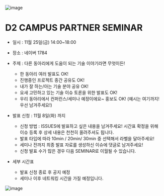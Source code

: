 ![image](https://user-images.githubusercontent.com/1983469/198497670-d2be7b9e-54c9-4b4b-8ec9-b0e1769e046c.png)

# D2 CAMPUS PARTNER SEMINAR

* 일시 : 11월 25일(금) 14:00~18:00
* 장소 : 네이버 1784

* 주제 : 다른 동아리에게 도움이 되는 기술 이야기라면 무엇이든!
  * 한 동아리 여러 발표도 OK!
  * 진행중인 프로젝트 중간 공유도 OK!
  * 내가 잘 하는/아는 기술 분야 공유 OK!
  * 요새 고민하고 있는 기술 이슈 토론을 위한 발표도 OK!
  * 우리 동아리에서 컨퍼런스/세미나 예정이에요~ 홍보도 OK! 
   (예시는 여기까지! 우선 남겨주세요!)
* 발표 신청 : 11월 8일(화) 까지
  * 신청 방법 : ISSUES에 발표하고 싶은 내용을 남겨주세요! 시간표 확정을 위해 이슈 등록 후 상세 내용은 천천히 올려주셔도 됩니다.
  * 발표 타입에 따라 10min / 20min/ 30min 중 선택해서 라벨을 달아주세요!
  * 세미나 전까지 최종 발표 자료를 생성하신 이슈에 댓글로 남겨주세요!
  * 신청 발표 수가 많은 경우 다음 SEMINAR로 이월될 수 있습니다.
* 세부 시간표
  * 발표 신청 종료 후 공지 예정
  * 세미나 이후 네트워킹 시간을 가질 예정입니다.

![image](https://user-images.githubusercontent.com/1983469/198497493-09ab9df7-85d2-41d5-be6d-df32ed216881.png)
